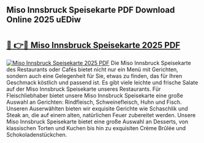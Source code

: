 ## Miso Innsbruck Speisekarte PDF Download Online 2025 uEDiw

# <h2><a href="http://gc6rja.nevu.top/?p=Miso+Innsbruck+Speisekarte">🔗 👉🔴 Miso Innsbruck Speisekarte 2025 PDF</a></h2>

[![Miso Innsbruck Speisekarte 2025 PDF](https://i.imgur.com/dBaPXMq.png)](http://gc6rja.nevu.top/?p=Miso+Innsbruck+Speisekarte)
Die Miso Innsbruck Speisekarte des Restaurants oder Cafés bietet nicht nur ein Menü mit Gerichten, sondern auch eine Gelegenheit für Sie, etwas zu finden, das für Ihren Geschmack köstlich und passend ist. Es gibt viele leichte und frische Salate auf der Miso Innsbruck Speisekarte unseres Restaurants. Für Fleischliebhaber bietet unsere Miso Innsbruck Speisekarte eine große Auswahl an Gerichten: Rindfleisch, Schweinefleisch, Huhn und Fisch. Unseren Auserwählten bieten wir exquisite Gerichte wie Schaschlik und Steak an, die auf einem alten, natürlichen Feuer zubereitet werden. Unsere Miso Innsbruck Speisekarte bietet eine große Auswahl an Desserts, von klassischen Torten und Kuchen bis hin zu exquisiten Crème Brûlée und Schokoladenstückchen.
